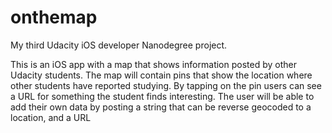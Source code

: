 # onthemap

My third Udacity iOS developer Nanodegree project.

This is an iOS app with a map that shows information posted by other Udacity students. The map will contain pins that show the location where other students have reported studying. By tapping on the pin users can see a URL for something the student finds interesting. The user will be able to add their own data by posting a string that can be reverse geocoded to a location, and a URL
